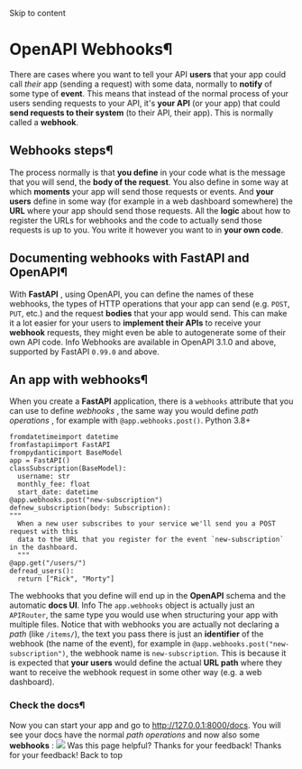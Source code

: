 Skip to content 
# OpenAPI Webhooks¶
There are cases where you want to tell your API **users** that your app could call _their_ app (sending a request) with some data, normally to **notify** of some type of **event**.
This means that instead of the normal process of your users sending requests to your API, it's **your API** (or your app) that could **send requests to their system** (to their API, their app).
This is normally called a **webhook**.
## Webhooks steps¶
The process normally is that **you define** in your code what is the message that you will send, the **body of the request**.
You also define in some way at which **moments** your app will send those requests or events.
And **your users** define in some way (for example in a web dashboard somewhere) the **URL** where your app should send those requests.
All the **logic** about how to register the URLs for webhooks and the code to actually send those requests is up to you. You write it however you want to in **your own code**.
## Documenting webhooks with **FastAPI** and OpenAPI¶
With **FastAPI** , using OpenAPI, you can define the names of these webhooks, the types of HTTP operations that your app can send (e.g. `POST`, `PUT`, etc.) and the request **bodies** that your app would send.
This can make it a lot easier for your users to **implement their APIs** to receive your **webhook** requests, they might even be able to autogenerate some of their own API code.
Info
Webhooks are available in OpenAPI 3.1.0 and above, supported by FastAPI `0.99.0` and above.
## An app with webhooks¶
When you create a **FastAPI** application, there is a `webhooks` attribute that you can use to define _webhooks_ , the same way you would define _path operations_ , for example with `@app.webhooks.post()`.
Python 3.8+
```
fromdatetimeimport datetime
fromfastapiimport FastAPI
frompydanticimport BaseModel
app = FastAPI()
classSubscription(BaseModel):
  username: str
  monthly_fee: float
  start_date: datetime
@app.webhooks.post("new-subscription")
defnew_subscription(body: Subscription):
"""
  When a new user subscribes to your service we'll send you a POST request with this
  data to the URL that you register for the event `new-subscription` in the dashboard.
  """
@app.get("/users/")
defread_users():
  return ["Rick", "Morty"]

```

The webhooks that you define will end up in the **OpenAPI** schema and the automatic **docs UI**.
Info
The `app.webhooks` object is actually just an `APIRouter`, the same type you would use when structuring your app with multiple files.
Notice that with webhooks you are actually not declaring a _path_ (like `/items/`), the text you pass there is just an **identifier** of the webhook (the name of the event), for example in `@app.webhooks.post("new-subscription")`, the webhook name is `new-subscription`.
This is because it is expected that **your users** would define the actual **URL path** where they want to receive the webhook request in some other way (e.g. a web dashboard).
### Check the docs¶
Now you can start your app and go to http://127.0.0.1:8000/docs.
You will see your docs have the normal _path operations_ and now also some **webhooks** :
![](https://fastapi.tiangolo.com/img/tutorial/openapi-webhooks/image01.png)
Was this page helpful? 
Thanks for your feedback! 
Thanks for your feedback! 
Back to top 

